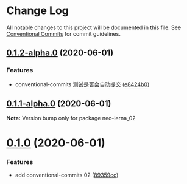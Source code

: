 # Change Log

All notable changes to this project will be documented in this file.
See [Conventional Commits](https://conventionalcommits.org) for commit guidelines.

## [0.1.2-alpha.0](https://github.com/soluteli/learn-lerna_fixed/compare/v0.1.1-alpha.0...v0.1.2-alpha.0) (2020-06-01)


### Features

* conventional-commits 测试是否会自动提交 ([e8424b0](https://github.com/soluteli/learn-lerna_fixed/commit/e8424b0))





## [0.1.1-alpha.0](https://github.com/soluteli/learn-lerna_fixed/compare/v0.1.0...v0.1.1-alpha.0) (2020-06-01)

**Note:** Version bump only for package neo-lerna_02





# [0.1.0](https://github.com/soluteli/learn-lerna_fixed/compare/v0.0.18...v0.1.0) (2020-06-01)


### Features

* add conventional-commits 02 ([89359cc](https://github.com/soluteli/learn-lerna_fixed/commit/89359cc))
